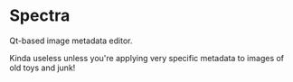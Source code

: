 Spectra
=======

Qt-based image metadata editor.

Kinda useless unless you're applying very specific metadata to images of old toys and junk!
